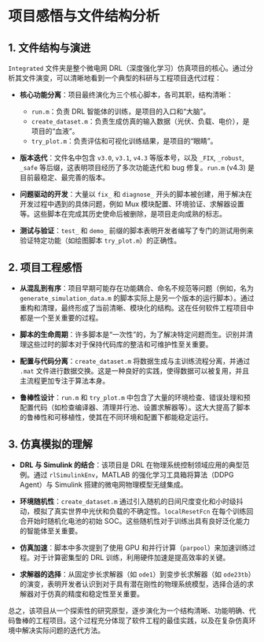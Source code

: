 # 项目感悟与文件结构分析

## 1. 文件结构与演进

`Integrated` 文件夹是整个微电网 DRL（深度强化学习）仿真项目的核心。通过分析其文件演变，可以清晰地看到一个典型的科研与工程项目迭代过程：

- **核心功能分离**：项目最终演化为三个核心脚本，各司其职，结构清晰：
    - `run.m`：负责 DRL 智能体的训练，是项目的入口和“大脑”。
    - `create_dataset.m`：负责生成仿真的输入数据（光伏、负载、电价），是项目的“血液”。
    - `try_plot.m`：负责评估和可视化训练结果，是项目的“眼睛”。

- **版本迭代**：文件名中包含 `v3.0`, `v3.1`, `v4.3` 等版本号，以及 `_FIX`, `_robust`, `_safe` 等后缀，这表明项目经历了多次功能迭代和 bug 修复。`run.m` (v4.3) 是目前最稳定、最完善的版本。

- **问题驱动的开发**：大量以 `fix_` 和 `diagnose_` 开头的脚本被创建，用于解决在开发过程中遇到的具体问题，例如 Mux 模块配置、环境验证、求解器设置等。这些脚本在完成其历史使命后被删除，是项目走向成熟的标志。

- **测试与验证**：`test_` 和 `demo_` 前缀的脚本表明开发者编写了专门的测试用例来验证特定功能（如绘图脚本 `try_plot.m`）的正确性。

## 2. 项目工程感悟

- **从混乱到有序**：项目早期可能存在功能耦合、命名不规范等问题（例如，名为 `generate_simulation_data.m` 的脚本实际上是另一个版本的运行脚本）。通过重构和清理，最终形成了当前清晰、模块化的结构。这在任何软件工程项目中都是一个至关重要的过程。

- **脚本的生命周期**：许多脚本是“一次性”的，为了解决特定问题而生。识别并清理这些过时的脚本对于保持代码库的整洁和可维护性至关重要。

- **配置与代码分离**：`create_dataset.m` 将数据生成与主训练流程分离，并通过 `.mat` 文件进行数据交换。这是一种良好的实践，使得数据可以被复用，并且主流程更加专注于算法本身。

- **鲁棒性设计**：`run.m` 和 `try_plot.m` 中包含了大量的环境检查、错误处理和预配置代码（如检查编译器、清理并行池、设置求解器等）。这大大提高了脚本的鲁棒性和可移植性，使其在不同环境和配置下都能稳定运行。

## 3. 仿真模拟的理解

- **DRL 与 Simulink 的结合**：该项目是 DRL 在物理系统控制领域应用的典型范例。通过 `rlSimulinkEnv`，MATLAB 的强化学习工具箱将算法（DDPG Agent）与 Simulink 搭建的微电网物理模型无缝集成。

- **环境随机性**：`create_dataset.m` 通过引入随机的日间尺度变化和小时级抖动，模拟了真实世界中光伏和负载的不确定性。`localResetFcn` 在每个训练回合开始时随机化电池的初始 SOC。这些随机性对于训练出具有良好泛化能力的智能体至关重要。

- **仿真加速**：脚本中多次提到了使用 GPU 和并行计算（`parpool`）来加速训练过程。对于计算密集型的 DRL 训练，利用硬件加速是提高效率的关键。

- **求解器的选择**：从固定步长求解器（如 `ode1`）到变步长求解器（如 `ode23tb`）的演变，表明开发者认识到对于具有潜在刚性的物理系统模型，选择合适的求解器对于仿真的精度和稳定性至关重要。

总之，该项目从一个探索性的研究原型，逐步演化为一个结构清晰、功能明确、代码鲁棒的工程项目。这个过程充分体现了软件工程的最佳实践，以及在复杂仿真环境中解决实际问题的迭代方法。
